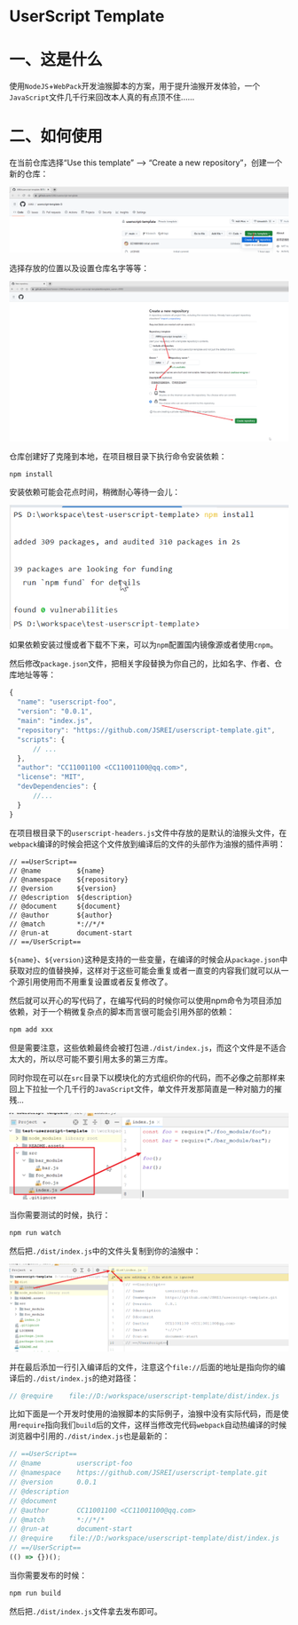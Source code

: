 # UserScript Template 

# 一、这是什么

使用`NodeJS`+`WebPack`开发油猴脚本的方案，用于提升油猴开发体验，一个`JavaScript`文件几千行来回改本人真的有点顶不住......

# 二、如何使用

在当前仓库选择“Use this template” --> “Create a new repository”，创建一个新的仓库： 

![image-20230816233501101](README.assets/image-20230816233501101.png)

选择存放的位置以及设置仓库名字等等：

![image-20230816235634094](README.assets/image-20230816235634094.png)

仓库创建好了克隆到本地，在项目根目录下执行命令安装依赖：

```bash
npm install
```

安装依赖可能会花点时间，稍微耐心等待一会儿： 

![image-20230817003339266](README.assets/image-20230817003339266.png)

如果依赖安装过慢或者下载不下来，可以为`npm`配置国内镜像源或者使用`cnpm`。

然后修改`package.json`文件，把相关字段替换为你自己的，比如名字、作者、仓库地址等等：

```js
{
  "name": "userscript-foo",
  "version": "0.0.1",
  "main": "index.js",
  "repository": "https://github.com/JSREI/userscript-template.git",
  "scripts": {
      // ... 
  },
  "author": "CC11001100 <CC11001100@qq.com>",
  "license": "MIT",
  "devDependencies": {
      //...
  }
}
```

在项目根目录下的`userscript-headers.js`文件中存放的是默认的油猴头文件，在`webpack`编译的时候会把这个文件放到编译后的文件的头部作为油猴的插件声明：

```
// ==UserScript==
// @name         ${name}
// @namespace    ${repository}
// @version      ${version}
// @description  ${description}
// @document     ${document}
// @author       ${author}
// @match        *://*/*
// @run-at       document-start
// ==/UserScript==
```

`${name}`、`${version}`这种是支持的一些变量，在编译的时候会从`package.json`中获取对应的值替换掉，这样对于这些可能会重复或者一直变的内容我们就可以从一个源引用使用而不用重复设置或者反复修改了。

然后就可以开心的写代码了，在编写代码的时候你可以使用npm命令为项目添加依赖，对于一个稍微复杂点的脚本而言很可能会引用外部的依赖：

```bash
npm add xxx
```

但是需要注意，这些依赖最终会被打包进`./dist/index.js`，而这个文件是不适合太大的，所以尽可能不要引用太多的第三方库。

同时你现在可以在`src`目录下以模块化的方式组织你的代码，而不必像之前那样来回上下拉扯一个几千行的`JavaScript`文件，单文件开发那简直是一种对脑力的摧残...

![image-20230817003923075](README.assets/image-20230817003923075.png)

当你需要测试的时候，执行：

```bash
npm run watch
```

然后把`./dist/index.js`中的文件头复制到你的油猴中：

![image-20230817000716664](README.assets/image-20230817000716664.png)

并在最后添加一行引入编译后的文件，注意这个`file://`后面的地址是指向你的编译后的`./dist/index.js`的绝对路径：

```js
// @require    file://D:/workspace/userscript-template/dist/index.js
```

比如下面是一个开发时使用的油猴脚本的实际例子，油猴中没有实际代码，而是使用`require`指向我们`build`后的文件，这样当修改完代码`webpack`自动热编译的时候浏览器中引用的`./dist/index.js`也是最新的：

```js
// ==UserScript==
// @name         userscript-foo
// @namespace    https://github.com/JSREI/userscript-template.git
// @version      0.0.1
// @description  
// @document     
// @author       CC11001100 <CC11001100@qq.com>
// @match        *://*/*
// @run-at       document-start
// @require    file://D:/workspace/userscript-template/dist/index.js
// ==/UserScript==
(() => {})();
```

当你需要发布的时候：

```bash
npm run build
```

然后把`./dist/index.js`文件拿去发布即可。







